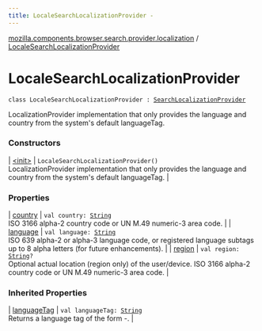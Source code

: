 ```yaml
---
title: LocaleSearchLocalizationProvider - 
---
```


[mozilla.components.browser.search.provider.localization](../index.html) / [LocaleSearchLocalizationProvider](./index.html)

# LocaleSearchLocalizationProvider

`class LocaleSearchLocalizationProvider : `[`SearchLocalizationProvider`](../-search-localization-provider/index.html)

LocalizationProvider implementation that only provides the language and country from the system's
default languageTag.

### Constructors

| [&lt;init&gt;](-init-.html) | `LocaleSearchLocalizationProvider()`<br>LocalizationProvider implementation that only provides the language and country from the system's default languageTag. |

### Properties

| [country](country.html) | `val country: `[`String`](https://kotlinlang.org/api/latest/jvm/stdlib/kotlin/-string/index.html)<br>ISO 3166 alpha-2 country code or UN M.49 numeric-3 area code. |
| [language](language.html) | `val language: `[`String`](https://kotlinlang.org/api/latest/jvm/stdlib/kotlin/-string/index.html)<br>ISO 639 alpha-2 or alpha-3 language code, or registered language subtags up to 8 alpha letters (for future enhancements). |
| [region](region.html) | `val region: `[`String`](https://kotlinlang.org/api/latest/jvm/stdlib/kotlin/-string/index.html)`?`<br>Optional actual location (region only) of the user/device. ISO 3166 alpha-2 country code or UN M.49 numeric-3 area code. |

### Inherited Properties

| [languageTag](../-search-localization-provider/language-tag.html) | `val languageTag: `[`String`](https://kotlinlang.org/api/latest/jvm/stdlib/kotlin/-string/index.html)<br>Returns a language tag of the form -. |

